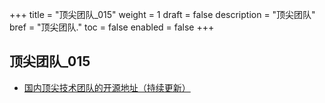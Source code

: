 +++
title = "顶尖团队_015"
weight = 1
draft = false
description = "顶尖团队"
bref = "顶尖团队."
toc = false
enabled = false
+++

## 顶尖团队_015
- [国内顶尖技术团队的开源地址（持续更新）](https://github.com/niezhiyang/open_source_team?hmsr=toutiao.io&utm_medium=toutiao.io&utm_source=toutiao.io#1%E9%98%BF%E9%87%8C%E5%B7%B4%E5%B7%B4)

